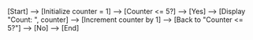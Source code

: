 [Start] --> [Initialize counter = 1]
          --> [Counter <= 5?]
              --> [Yes] --> [Display "Count: ", counter]
                          --> [Increment counter by 1]
                          --> [Back to "Counter <= 5?"]
              --> [No] --> [End]
